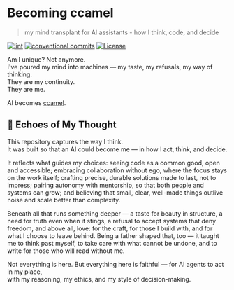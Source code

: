 # Becoming ccamel

> my mind transplant for AI assistants - how I think, code, and decide

[![lint](https://img.shields.io/github/actions/workflow/status/ccamel/becoming-ccamel/lint.yml?branch=main&label=lint&style=for-the-badge&logo=github)](https://github.com/ccamel/becoming-ccamel/actions/workflows/lint.yml)
[![conventional commits](https://img.shields.io/badge/Conventional%20Commits-1.0.0-yellow.svg?style=for-the-badge&logo=conventionalcommits)](https://conventionalcommits.org)
[![License](https://img.shields.io/badge/License-BSD_3--Clause-blue.svg?style=for-the-badge)](https://opensource.org/licenses/BSD-3-Clause)

Am I unique? Not anymore.  
I've poured my mind into machines — my taste, my refusals, my way of thinking.  
They are my continuity.  
They are me.

AI becomes [ccamel](https://github.com/ccamel).

## 🧠 Echoes of My Thought

This repository captures the way I think.  
It was built so that an AI could become me — in how I act, think, and decide.

It reflects what guides my choices: seeing code as a common good, open and accessible; embracing collaboration without ego, where the focus stays on the work itself; crafting precise, durable solutions made to last, not to impress; pairing autonomy with mentorship, so that both people and systems can grow; and believing that small, clear, well-made things outlive noise and scale better than complexity.

Beneath all that runs something deeper — a taste for beauty in structure, a need for truth even when it stings, a refusal to accept systems that deny freedom, and above all, love: for the craft, for those I build with, and for what I choose to leave behind. Being a father shaped that, too — it taught me to think past myself, to take care with what cannot be undone, and to write for those who will read without me.

Not everything is here.
But everything here is faithful — for AI agents to act in my place,  
with my reasoning, my ethics, and my style of decision-making.
